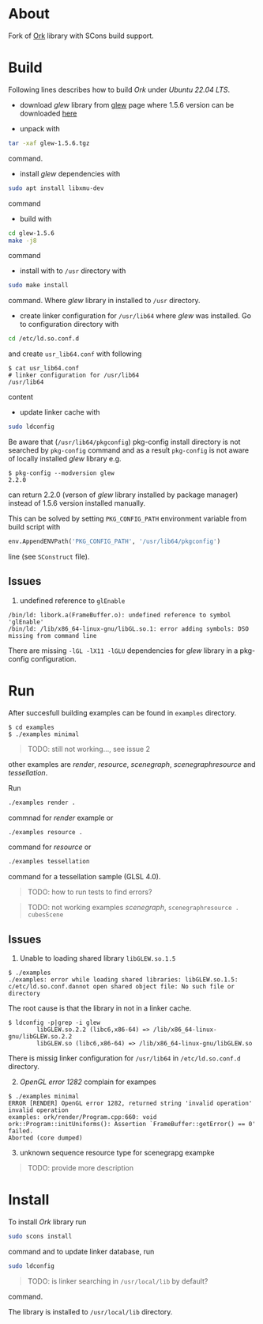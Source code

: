 # About

Fork of [Ork](https://gitlab.inria.fr/neyret/ork) library with SCons build support.

# Build

Following lines describes how to build *Ork* under *Ubuntu 22.04 LTS*.

- download *glew* library from [glew](https://glew.sourceforge.net/) page where 1.5.6 version can be downloaded [here](https://sourceforge.net/projects/glew/files/glew/1.5.6/)

- unpack with
```bash
tar -xaf glew-1.5.6.tgz	
```
command.

- install *glew* dependencies with
```bash
sudo apt install libxmu-dev
```
command

- build with
```bash
cd glew-1.5.6
make -j8
```
command

- install with to `/usr` directory with
```bash
sudo make install
```
command. Where *glew* library in installed to `/usr` directory.


- create linker configuration for `/usr/lib64` where *glew* was installed. Go to configuration directory with

```bash
cd /etc/ld.so.conf.d
```

and create `usr_lib64.conf` with following

```console
$ cat usr_lib64.conf 
# linker configuration for /usr/lib64
/usr/lib64
```

content

- update linker cache with

```bash
sudo ldconfig
```

Be aware that (`/usr/lib64/pkgconfig`) pkg-config install directory is not searched by `pkg-config` command and as a result `pkg-config` is not aware of locally installed *glew* library e.g.

```console
$ pkg-config --modversion glew
2.2.0
```

can return 2.2.0 (verson of *glew* library installed by package manager) instead of 1.5.6 version installed manually.

This can be solved by setting `PKG_CONFIG_PATH` environment variable from build script with

```python
env.AppendENVPath('PKG_CONFIG_PATH', '/usr/lib64/pkgconfig')
```

line (see `SConstruct` file).

## Issues

1. undefined reference to `glEnable`

```
/bin/ld: libork.a(FrameBuffer.o): undefined reference to symbol 'glEnable'
/bin/ld: /lib/x86_64-linux-gnu/libGL.so.1: error adding symbols: DSO missing from command line
```

There are missing `-lGL -lX11 -lGLU` dependencies for *glew* library in a pkg-config configuration.


# Run

After succesfull building examples can be found in `examples` directory.

```console
$ cd examples
$ ./examples minimal
```
> TODO: still not working..., see issue 2

other examples are *render*, *resource*, *scenegraph*, *scenegraphresource* and *tessellation*.

Run

```bash
./examples render .
```

commnad for *render* example or

```bash
./examples resource .
```

command for *resource* or

```bash
./examples tessellation
```

command for a tessellation sample (GLSL 4.0).


> TODO: how to run tests to find errors?

> TODO: not working examples *scenegraph*, `scenegraphresource . cubesScene`


## Issues

1. Unable to loading shared library `libGLEW.so.1.5`
```console
$ ./examples
./examples: error while loading shared libraries: libGLEW.so.1.5: c/etc/ld.so.conf.dannot open shared object file: No such file or directory
```

The root cause is that the library in not in a linker cache. 

```console
$ ldconfig -p|grep -i glew
        libGLEW.so.2.2 (libc6,x86-64) => /lib/x86_64-linux-gnu/libGLEW.so.2.2
        libGLEW.so (libc6,x86-64) => /lib/x86_64-linux-gnu/libGLEW.so
```

There is missig linker configuration for `/usr/lib64` in `/etc/ld.so.conf.d` directory.

2. *OpenGL error 1282* complain for exampes

```console
$ ./examples minimal
ERROR [RENDER] OpenGL error 1282, returned string 'invalid operation'
invalid operation
examples: ork/render/Program.cpp:660: void ork::Program::initUniforms(): Assertion `FrameBuffer::getError() == 0' failed.
Aborted (core dumped)
```

3. unknown sequence resource type for scenegrapg exampke
> TODO: provide more description

# Install

To install *Ork* library run

```bash
sudo scons install
```

command and to update linker database, run

```bash
sudo ldconfig
```

> TODO: is linker searching in `/usr/local/lib` by default?

command.

The library is installed to `/usr/local/lib` directory.
